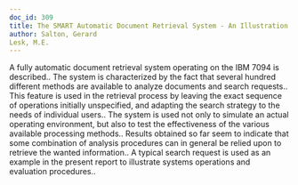 ```yaml
---
doc_id: 309
title: The SMART Automatic Document Retrieval System - An Illustration
author: Salton, Gerard
Lesk, M.E.
---
```


A fully automatic document retrieval system operating on the IBM 7094 is 
described.. The system is characterized by the fact that several hundred
different  methods are available to analyze  documents and search requests..
This feature is used in the retrieval process by leaving the exact sequence of
operations initially unspecified, and adapting the search strategy to the needs
of individual users..
   The system is used not only to simulate an actual operating environment, but
also to test the effectiveness of the various available processing methods..
Results obtained so far seem to indicate that some combination of analysis 
procedures can in general be relied upon to retrieve the wanted information..
A typical search request is used as an example in the present  report to
illustrate systems operations  and evaluation procedures..